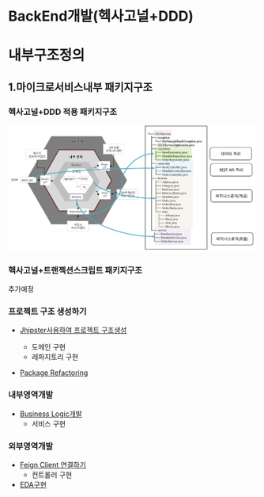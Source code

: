 # BackEnd개발(헥사고널+DDD)

# 내부구조정의
## 1.마이크로서비스내부 패키지구조
### 헥사고널+DDD 적용 패키지구조
![패키지](/img/package.png)  

### 헥사고널+트랜젝션스크립트 패키지구조
추가예정
  

### 프로젝트 구조 생성하기
- [Jhipster사용하여 프로젝트 구조생성](/contents/jhipster_guide.md)
  - 도메인 구현
  - 레파지토리 구현
  
- [Package Refactoring](/contents/jhipster_package_ref.md)

### 내부영역개발
- [Business Logic개발](/contents/jhipster_businesslogic.md)
  - 서비스 구현

### 외부영역개발
- [Feign Client 연결하기](/contents/jhipster_feign.md)
  - 컨트롤러 구현
- [EDA구현](/contents/jhipster_kafka.md)
  


  
